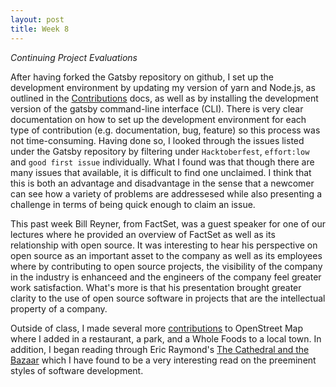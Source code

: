 ```yaml
---
layout: post
title: Week 8
---
```



*Continuing Project Evaluations*

<!--Chronicle your activities related to the project on which you are going to work. What did you do to install the developmetn environment? What issues are you considering? How are you filtering them? What are you reading? In general, write about the work you are doing on your project.

Write about the visit by Bill Reyner. And do not forget to update your Contribution pages and summarize your weekly work.

5 open street map Contributions 	X
Hacktoberfest

the readings

http://www.catb.org/~esr/writings/cathedral-bazaar/cathedral-bazaar/index.html
https://dri.es/balancing-makers-and-takers-to-scale-and-sustain-open-source
-->

After having forked the Gatsby repository on github, I set up the development environment by updating my version of yarn and Node.js, as outlined in the [Contributions][1] docs, as well as by installing the development version of the gatsby command-line interface (CLI). There is very clear documentation on how to set up the development environment for each type of contribution (e.g. documentation, bug, feature) so this process was not time-consuming. Having done so, I looked through the issues listed under the Gatsby repository by filtering under `Hacktoberfest`, `effort:low` and `good first issue` individually. What I found was that though there are many issues that available, it is difficult to find one unclaimed. I think that this is both an advantage and disadvantage in the sense that a newcomer can see how a variety of problems are addressesed while also presenting a challenge in terms of being quick enough to claim an issue.
	
This past week Bill Reyner, from FactSet, was a guest speaker for one of our lectures where he provided an overview of FactSet as well as its relationship with open source. It was interesting to hear his perspective on open source as an important asset to the company as well as its employees where by contributing to open source projects, the visibility of the company in the industry is enhanceed and the engineers of the company feel greater work satisfaction. What's more is that his presentation brought greater clarity to the use of open source software in projects that are the intellectual property of a company.

Outside of class, I made several more [contributions][2] to OpenStreet Map where I added in a restaurant, a park, and a Whole Foods to a local town. In addition, I began reading through Eric Raymond's [The Cathedral and the Bazaar][3] which I have found to be a very interesting read on the preeminent styles of software development.



[1]: https://www.gatsbyjs.org/contributing/setting-up-your-local-dev-environment/
[2]: https://hunter-college-ossd-fall-2019.github.io/sjku1-weekly/contributions/
[3]: http://www.catb.org/~esr/writings/cathedral-bazaar/cathedral-bazaar/index.html
